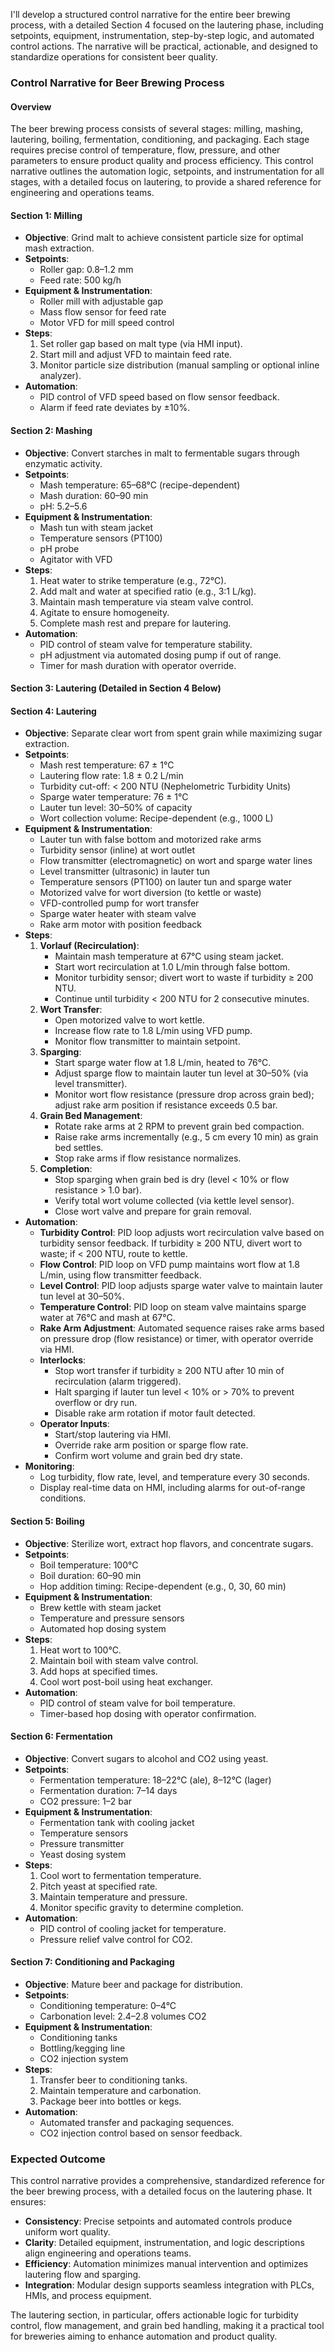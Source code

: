 I'll develop a structured control narrative for the entire beer brewing process, with a detailed Section 4 focused on the lautering phase, including setpoints, equipment, instrumentation, step-by-step logic, and automated control actions. The narrative will be practical, actionable, and designed to standardize operations for consistent beer quality.

### Control Narrative for Beer Brewing Process

#### Overview
The beer brewing process consists of several stages: milling, mashing, lautering, boiling, fermentation, conditioning, and packaging. Each stage requires precise control of temperature, flow, pressure, and other parameters to ensure product quality and process efficiency. This control narrative outlines the automation logic, setpoints, and instrumentation for all stages, with a detailed focus on lautering, to provide a shared reference for engineering and operations teams.

#### Section 1: Milling
- **Objective**: Grind malt to achieve consistent particle size for optimal mash extraction.
- **Setpoints**:
  - Roller gap: 0.8–1.2 mm
  - Feed rate: 500 kg/h
- **Equipment & Instrumentation**:
  - Roller mill with adjustable gap
  - Mass flow sensor for feed rate
  - Motor VFD for mill speed control
- **Steps**:
  1. Set roller gap based on malt type (via HMI input).
  2. Start mill and adjust VFD to maintain feed rate.
  3. Monitor particle size distribution (manual sampling or optional inline analyzer).
- **Automation**:
  - PID control of VFD speed based on flow sensor feedback.
  - Alarm if feed rate deviates by ±10%.

#### Section 2: Mashing
- **Objective**: Convert starches in malt to fermentable sugars through enzymatic activity.
- **Setpoints**:
  - Mash temperature: 65–68°C (recipe-dependent)
  - Mash duration: 60–90 min
  - pH: 5.2–5.6
- **Equipment & Instrumentation**:
  - Mash tun with steam jacket
  - Temperature sensors (PT100)
  - pH probe
  - Agitator with VFD
- **Steps**:
  1. Heat water to strike temperature (e.g., 72°C).
  2. Add malt and water at specified ratio (e.g., 3:1 L/kg).
  3. Maintain mash temperature via steam valve control.
  4. Agitate to ensure homogeneity.
  5. Complete mash rest and prepare for lautering.
- **Automation**:
  - PID control of steam valve for temperature stability.
  - pH adjustment via automated dosing pump if out of range.
  - Timer for mash duration with operator override.

#### Section 3: Lautering (Detailed in Section 4 Below)

#### Section 4: Lautering
- **Objective**: Separate clear wort from spent grain while maximizing sugar extraction.
- **Setpoints**:
  - Mash rest temperature: 67 ± 1°C
  - Lautering flow rate: 1.8 ± 0.2 L/min
  - Turbidity cut-off: < 200 NTU (Nephelometric Turbidity Units)
  - Sparge water temperature: 76 ± 1°C
  - Lauter tun level: 30–50% of capacity
  - Wort collection volume: Recipe-dependent (e.g., 1000 L)
- **Equipment & Instrumentation**:
  - Lauter tun with false bottom and motorized rake arms
  - Turbidity sensor (inline) at wort outlet
  - Flow transmitter (electromagnetic) on wort and sparge water lines
  - Level transmitter (ultrasonic) in lauter tun
  - Temperature sensors (PT100) on lauter tun and sparge water
  - Motorized valve for wort diversion (to kettle or waste)
  - VFD-controlled pump for wort transfer
  - Sparge water heater with steam valve
  - Rake arm motor with position feedback
- **Steps**:
  1. **Vorlauf (Recirculation)**:
     - Maintain mash temperature at 67°C using steam jacket.
     - Start wort recirculation at 1.0 L/min through false bottom.
     - Monitor turbidity sensor; divert wort to waste if turbidity ≥ 200 NTU.
     - Continue until turbidity < 200 NTU for 2 consecutive minutes.
  2. **Wort Transfer**:
     - Open motorized valve to wort kettle.
     - Increase flow rate to 1.8 L/min using VFD pump.
     - Monitor flow transmitter to maintain setpoint.
  3. **Sparging**:
     - Start sparge water flow at 1.8 L/min, heated to 76°C.
     - Adjust sparge flow to maintain lauter tun level at 30–50% (via level transmitter).
     - Monitor wort flow resistance (pressure drop across grain bed); adjust rake arm position if resistance exceeds 0.5 bar.
  4. **Grain Bed Management**:
     - Rotate rake arms at 2 RPM to prevent grain bed compaction.
     - Raise rake arms incrementally (e.g., 5 cm every 10 min) as grain bed settles.
     - Stop rake arms if flow resistance normalizes.
  5. **Completion**:
     - Stop sparging when grain bed is dry (level < 10% or flow resistance > 1.0 bar).
     - Verify total wort volume collected (via kettle level sensor).
     - Close wort valve and prepare for grain removal.
- **Automation**:
  - **Turbidity Control**: PID loop adjusts wort recirculation valve based on turbidity sensor feedback. If turbidity ≥ 200 NTU, divert wort to waste; if < 200 NTU, route to kettle.
  - **Flow Control**: PID loop on VFD pump maintains wort flow at 1.8 L/min, using flow transmitter feedback.
  - **Level Control**: PID loop adjusts sparge water valve to maintain lauter tun level at 30–50%.
  - **Temperature Control**: PID loop on steam valve maintains sparge water at 76°C and mash at 67°C.
  - **Rake Arm Adjustment**: Automated sequence raises rake arms based on pressure drop (flow resistance) or timer, with operator override via HMI.
  - **Interlocks**:
    - Stop wort transfer if turbidity ≥ 200 NTU after 10 min of recirculation (alarm triggered).
    - Halt sparging if lauter tun level < 10% or > 70% to prevent overflow or dry run.
    - Disable rake arm rotation if motor fault detected.
  - **Operator Inputs**:
    - Start/stop lautering via HMI.
    - Override rake arm position or sparge flow rate.
    - Confirm wort volume and grain bed dry state.
- **Monitoring**:
  - Log turbidity, flow rate, level, and temperature every 30 seconds.
  - Display real-time data on HMI, including alarms for out-of-range conditions.

#### Section 5: Boiling
- **Objective**: Sterilize wort, extract hop flavors, and concentrate sugars.
- **Setpoints**:
  - Boil temperature: 100°C
  - Boil duration: 60–90 min
  - Hop addition timing: Recipe-dependent (e.g., 0, 30, 60 min)
- **Equipment & Instrumentation**:
  - Brew kettle with steam jacket
  - Temperature and pressure sensors
  - Automated hop dosing system
- **Steps**:
  1. Heat wort to 100°C.
  2. Maintain boil with steam valve control.
  3. Add hops at specified times.
  4. Cool wort post-boil using heat exchanger.
- **Automation**:
  - PID control of steam valve for boil temperature.
  - Timer-based hop dosing with operator confirmation.

#### Section 6: Fermentation
- **Objective**: Convert sugars to alcohol and CO2 using yeast.
- **Setpoints**:
  - Fermentation temperature: 18–22°C (ale), 8–12°C (lager)
  - Fermentation duration: 7–14 days
  - CO2 pressure: 1–2 bar
- **Equipment & Instrumentation**:
  - Fermentation tank with cooling jacket
  - Temperature sensors
  - Pressure transmitter
  - Yeast dosing system
- **Steps**:
  1. Cool wort to fermentation temperature.
  2. Pitch yeast at specified rate.
  3. Maintain temperature and pressure.
  4. Monitor specific gravity to determine completion.
- **Automation**:
  - PID control of cooling jacket for temperature.
  - Pressure relief valve control for CO2.

#### Section 7: Conditioning and Packaging
- **Objective**: Mature beer and package for distribution.
- **Setpoints**:
  - Conditioning temperature: 0–4°C
  - Carbonation level: 2.4–2.8 volumes CO2
- **Equipment & Instrumentation**:
  - Conditioning tanks
  - Bottling/kegging line
  - CO2 injection system
- **Steps**:
  1. Transfer beer to conditioning tanks.
  2. Maintain temperature and carbonation.
  3. Package beer into bottles or kegs.
- **Automation**:
  - Automated transfer and packaging sequences.
  - CO2 injection control based on sensor feedback.

### Expected Outcome

This control narrative provides a comprehensive, standardized reference for the beer brewing process, with a detailed focus on the lautering phase. It ensures:
- **Consistency**: Precise setpoints and automated controls produce uniform wort quality.
- **Clarity**: Detailed equipment, instrumentation, and logic descriptions align engineering and operations teams.
- **Efficiency**: Automation minimizes manual intervention and optimizes lautering flow and sparging.
- **Integration**: Modular design supports seamless integration with PLCs, HMIs, and process equipment.

The lautering section, in particular, offers actionable logic for turbidity control, flow management, and grain bed handling, making it a practical tool for breweries aiming to enhance automation and product quality.
